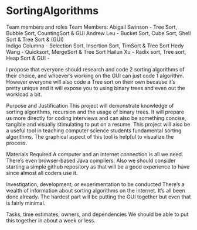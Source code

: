 # SortingAlgorithms
Team members and roles
Team Members: 
Abigail Swinson -  Tree Sort, Bubble Sort, CountingSort & GUI
Andrew Leu - Bucket Sort, Cube Sort, Shell Sort & Tree Sort & (GUI)    
Indigo Columna -  Selection Sort, Insertion Sort, TimSort & Tree Sort
Hedy Wang -  Quicksort, MergeSort & Tree Sort 
Hailun Xu - Radix sort, Tree sort, Heap Sort & GUI - 

I propose that everyone should research and code 2 sorting algorithms of their choice, and whoever’s working on the GUI can just code 1 algorithm. However everyone will also code a Tree sort on their own because it’s pretty unique and it will expose you to using binary trees and even out the workload a bit.

Purpose and Justification
This project will demonstrate knowledge of sorting algorithms, recursion and the usage of binary trees. It will prepare us more directly for coding interviews and can also be something concise, tangible and visually stimulating to put on a resume. 
This project will also be a useful tool in teaching computer science students fundamental sorting algorithms.  The graphical aspect of this tool is helpful to visualize the process. 

Materials Required
A computer and an internet connection is all we need. There’s even browser-based Java compilers. Also we should consider starting a simple github repository as that will be a good experience to have since almost all coders use it.

Investigation, development, or experimentation to be conducted
There’s a wealth of information about sorting algorithms on the internet. It’s all been done already. The hardest part will be putting the GUI together but even that is fairly minimal.

Tasks, time estimates, owners, and dependencies
We should be able to put this together in about a week or less.

